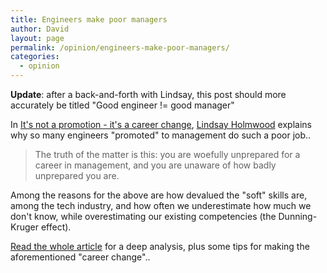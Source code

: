 ```yaml
---
title: Engineers make poor managers
author: David
layout: page
permalink: /opinion/engineers-make-poor-managers/
categories:
  - opinion
---
```

**Update**: after a back-and-forth with Lindsay, this post should more accurately be titled "Good engineer != good manager"

In [It's not a promotion - it's a career change][1], [Lindsay Holmwood][2] explains why so many engineers "promoted" to management do such a poor job..

> The truth of the matter is this: you are woefully unprepared for a career in management, and you are unaware of how badly unprepared you are.

Among the reasons for the above are how devalued the "soft" skills are, among the tech industry, and how often we underestimate how much we don't know, while overestimating our existing competencies (the Dunning-Kruger effect).

[Read the whole article][1] for a deep analysis, plus some tips for making the aforementioned "career change"..

 [1]: http://fractio.nl/2014/09/19/not-a-promotion-a-career-change/
 [2]: https://twitter.com/auxesis
